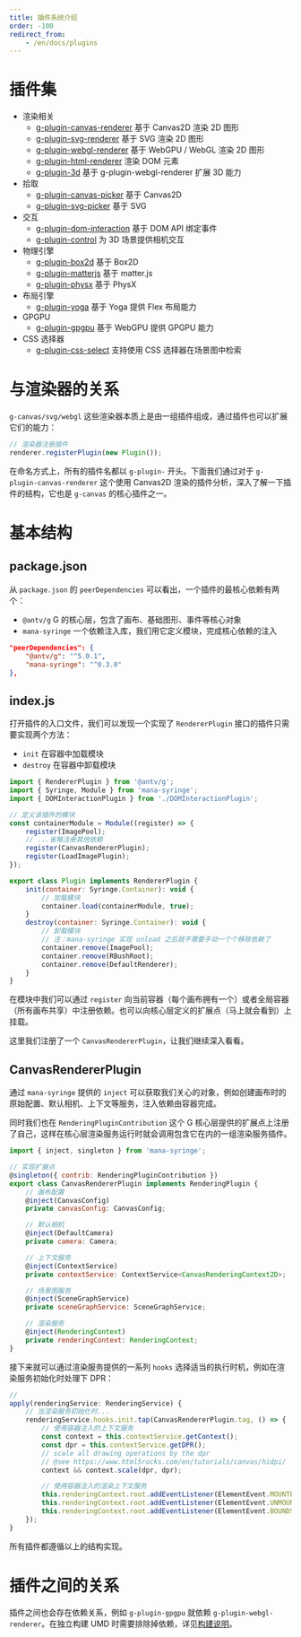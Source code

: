```yaml
---
title: 插件系统介绍
order: -100
redirect_from:
    - /en/docs/plugins
---
```


# 插件集

-   渲染相关
    -   [g-plugin-canvas-renderer](/zh/docs/plugins/canvas-renderer) 基于 Canvas2D 渲染 2D 图形
    -   [g-plugin-svg-renderer](/zh/docs/plugins/svg-renderer) 基于 SVG 渲染 2D 图形
    -   [g-plugin-webgl-renderer](/zh/docs/plugins/webgl-renderer) 基于 WebGPU / WebGL 渲染 2D 图形
    -   [g-plugin-html-renderer](/zh/docs/plugins/html-renderer) 渲染 DOM 元素
    -   [g-plugin-3d](/zh/docs/plugins/3d) 基于 g-plugin-webgl-renderer 扩展 3D 能力
-   拾取
    -   [g-plugin-canvas-picker](/zh/docs/plugins/canvas-picker) 基于 Canvas2D
    -   [g-plugin-svg-picker](/zh/docs/plugins/svg-picker) 基于 SVG
-   交互
    -   [g-plugin-dom-interaction](/zh/docs/plugins/dom-interaction) 基于 DOM API 绑定事件
    -   [g-plugin-control](/zh/docs/plugins/control) 为 3D 场景提供相机交互
-   物理引擎
    -   [g-plugin-box2d](/zh/docs/plugins/box2d) 基于 Box2D
    -   [g-plugin-matterjs](/zh/docs/plugins/matterjs) 基于 matter.js
    -   [g-plugin-physx](/zh/docs/plugins/physx) 基于 PhysX
-   布局引擎
    -   [g-plugin-yoga](/zh/docs/plugins/yoga) 基于 Yoga 提供 Flex 布局能力
-   GPGPU
    -   [g-plugin-gpgpu](/zh/docs/plugins/gpgpu) 基于 WebGPU 提供 GPGPU 能力
-   CSS 选择器
    -   [g-plugin-css-select](/zh/docs/plugins/css-select) 支持使用 CSS 选择器在场景图中检索

# 与渲染器的关系

`g-canvas/svg/webgl` 这些渲染器本质上是由一组插件组成，通过插件也可以扩展它们的能力：

```js
// 渲染器注册插件
renderer.registerPlugin(new Plugin());
```

在命名方式上，所有的插件名都以 `g-plugin-` 开头。下面我们通过对于 `g-plugin-canvas-renderer` 这个使用 Canvas2D 渲染的插件分析，深入了解一下插件的结构，它也是 `g-canvas` 的核心插件之一。

# 基本结构

## package.json

从 `package.json` 的 `peerDependencies` 可以看出，一个插件的最核心依赖有两个：

-   `@antv/g` G 的核心层，包含了画布、基础图形、事件等核心对象
-   `mana-syringe` 一个依赖注入库，我们用它定义模块，完成核心依赖的注入

```json
"peerDependencies": {
    "@antv/g": "^5.0.1",
    "mana-syringe": "^0.3.0"
},
```

## index.js

打开插件的入口文件，我们可以发现一个实现了 `RendererPlugin` 接口的插件只需要实现两个方法：

-   `init` 在容器中加载模块
-   `destroy` 在容器中卸载模块

```js
import { RendererPlugin } from '@antv/g';
import { Syringe, Module } from 'mana-syringe';
import { DOMInteractionPlugin } from './DOMInteractionPlugin';

// 定义该插件的模块
const containerModule = Module((register) => {
    register(ImagePool);
    // ...省略注册其他依赖
    register(CanvasRendererPlugin);
    register(LoadImagePlugin);
});

export class Plugin implements RendererPlugin {
    init(container: Syringe.Container): void {
        // 加载模块
        container.load(containerModule, true);
    }
    destroy(container: Syringe.Container): void {
        // 卸载模块
        // 注：mana-syringe 实现 unload 之后就不需要手动一个个移除依赖了
        container.remove(ImagePool);
        container.remove(RBushRoot);
        container.remove(DefaultRenderer);
    }
}
```

在模块中我们可以通过 `register` 向当前容器（每个画布拥有一个）或者全局容器（所有画布共享）中注册依赖。也可以向核心层定义的扩展点（马上就会看到）上挂载。

这里我们注册了一个 `CanvasRendererPlugin`，让我们继续深入看看。

## CanvasRendererPlugin

通过 `mana-syringe` 提供的 `inject` 可以获取我们关心的对象，例如创建画布时的原始配置、默认相机、上下文等服务，注入依赖由容器完成。

同时我们也在 `RenderingPluginContribution` 这个 G 核心层提供的扩展点上注册了自己，这样在核心层渲染服务运行时就会调用包含它在内的一组渲染服务插件。

```js
import { inject, singleton } from 'mana-syringe';

// 实现扩展点
@singleton({ contrib: RenderingPluginContribution })
export class CanvasRendererPlugin implements RenderingPlugin {
    // 画布配置
    @inject(CanvasConfig)
    private canvasConfig: CanvasConfig;

    // 默认相机
    @inject(DefaultCamera)
    private camera: Camera;

    // 上下文服务
    @inject(ContextService)
    private contextService: ContextService<CanvasRenderingContext2D>;

    // 场景图服务
    @inject(SceneGraphService)
    private sceneGraphService: SceneGraphService;

    // 渲染服务
    @inject(RenderingContext)
    private renderingContext: RenderingContext;
}
```

接下来就可以通过渲染服务提供的一系列 `hooks` 选择适当的执行时机，例如在渲染服务初始化时处理下 DPR：

```js
//
apply(renderingService: RenderingService) {
    // 当渲染服务初始化时...
    renderingService.hooks.init.tap(CanvasRendererPlugin.tag, () => {
        // 使用容器注入的上下文服务
        const context = this.contextService.getContext();
        const dpr = this.contextService.getDPR();
        // scale all drawing operations by the dpr
        // @see https://www.html5rocks.com/en/tutorials/canvas/hidpi/
        context && context.scale(dpr, dpr);

        // 使用容器注入的渲染上下文服务
        this.renderingContext.root.addEventListener(ElementEvent.MOUNTED, handleMounted);
        this.renderingContext.root.addEventListener(ElementEvent.UNMOUNTED, handleUnmounted);
        this.renderingContext.root.addEventListener(ElementEvent.BOUNDS_CHANGED, handleBoundsChanged);
    });
}
```

所有插件都遵循以上的结构实现。

# 插件之间的关系

插件之间也会存在依赖关系，例如 `g-plugin-gpgpu` 就依赖 `g-plugin-webgl-renderer`。在独立构建 UMD 时需要排除掉依赖，详见[构建说明]()。
